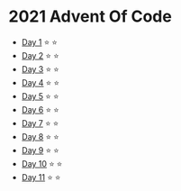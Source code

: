 # 2021 Advent Of Code

* [Day 1](https://adventofcode.com/2021/day/1)   ⭐️ ⭐️
* [Day 2](https://adventofcode.com/2021/day/2)   ⭐️ ⭐️
* [Day 3](https://adventofcode.com/2021/day/3)   ⭐️ ⭐️
* [Day 4](https://adventofcode.com/2021/day/4)   ⭐️ ⭐️
* [Day 5](https://adventofcode.com/2021/day/5)   ⭐️ ⭐️
* [Day 6](https://adventofcode.com/2021/day/6)   ⭐️ ⭐️
* [Day 7](https://adventofcode.com/2021/day/7)   ⭐️ ⭐️
* [Day 8](https://adventofcode.com/2021/day/8)   ⭐️ ⭐️
* [Day 9](https://adventofcode.com/2021/day/9)   ⭐️ ⭐️
* [Day 10](https://adventofcode.com/2021/day/10) ⭐️ ⭐️
* [Day 11](https://adventofcode.com/2021/day/11) ⭐️ ⭐️
